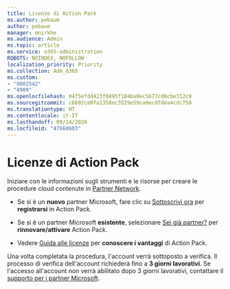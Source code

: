 ```yaml
---
title: Licenze di Action Pack
ms.author: pebaum
author: pebaum
manager: mnirkhe
ms.audience: Admin
ms.topic: article
ms.service: o365-administration
ROBOTS: NOINDEX, NOFOLLOW
localization_priority: Priority
ms.collection: Adm_O365
ms.custom:
- "9002542"
- "4909"
ms.openlocfilehash: 04f5efdd423f0495f1846a0ec5677cd0cbe312c9
ms.sourcegitcommit: c6692ce0fa1358ec3529e59ca0ecdfdea4cdc759
ms.translationtype: HT
ms.contentlocale: it-IT
ms.lasthandoff: 09/14/2020
ms.locfileid: "47668603"
---
```

# <a name="action-pack-licenses"></a>Licenze di Action Pack

Iniziare con le informazioni sugli strumenti e le risorse per creare le procedure cloud contenute in [Partner Network](https://aka.ms/MPNActionPack).

- Se si è un **nuovo** partner Microsoft, fare clic su [Sottoscrivi ora](https://aka.ms/MPNActionPackNew) per **registrarsi** in Action Pack.

- Se si è un partner Microsoft **esistente**, selezionare [Sei già partner?](https://aka.ms/MPNActionPackExisting) per **rinnovare/attivare** Action Pack. 

- Vedere [Guida alle licenze](https://aka.ms/MPNActionPackGuide) per **conoscere i vantaggi** di Action Pack. 

Una volta completata la procedura, l'account verrà sottoposto a verifica. Il processo di verifica dell'account richiederà fino a **3 giorni lavorativi**. Se l'accesso all'account non verrà abilitato dopo 3 giorni lavorativi, contattare il [supporto per i partner Microsoft](https://aka.ms/MPNActionPackSupport). 
